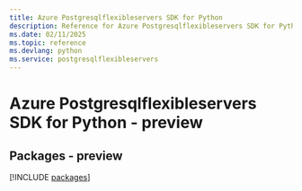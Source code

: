 ```yaml
---
title: Azure Postgresqlflexibleservers SDK for Python
description: Reference for Azure Postgresqlflexibleservers SDK for Python
ms.date: 02/11/2025
ms.topic: reference
ms.devlang: python
ms.service: postgresqlflexibleservers
---
```

# Azure Postgresqlflexibleservers SDK for Python - preview
## Packages - preview
[!INCLUDE [packages](postgresqlflexibleservers-index.md)]